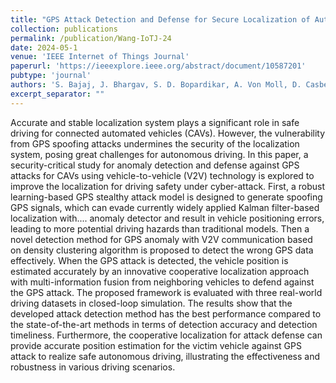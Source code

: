 ```yaml
---
title: "GPS Attack Detection and Defense for Secure Localization of Automated Vehicles Based on Vehicle-to-Vehicle Technology"
collection: publications
permalink: /publication/Wang-IoTJ-24
date: 2024-05-1
venue: 'IEEE Internet of Things Journal'
paperurl: 'https://ieeexplore.ieee.org/abstract/document/10587201'
pubtype: 'journal'
authors: 'S. Bajaj, J. Bhargav, S. D. Bopardikar, A. Von Moll, D. Casbeer'
excerpt_separator: ""
---
```

Accurate and stable localization system plays a significant role in safe driving for connected automated vehicles (CAVs). However, the vulnerability from GPS spoofing attacks undermines the security of the localization system, posing great challenges for autonomous driving. In this paper, a security-critical study for anomaly detection and defense against GPS attacks for CAVs using vehicle-to-vehicle (V2V) technology is explored to improve the localization for driving safety under cyber-attack. First, a robust learning-based GPS stealthy attack model is designed to generate spoofing GPS signals, which can evade currently widely applied Kalman filter-based localization with.... anomaly detector and result in vehicle positioning errors, leading to more potential driving hazards than traditional models. Then a novel detection method for GPS anomaly with V2V communication based on density clustering algorithm is proposed to detect the wrong GPS data effectively. When the GPS attack is detected, the vehicle position is estimated accurately by an innovative cooperative localization approach with multi-information fusion from neighboring vehicles to defend against the GPS attack. The proposed framework is evaluated with three real-world driving datasets in closed-loop simulation. The results show that the developed attack detection method has the best performance compared to the state-of-the-art methods in terms of detection accuracy and detection timeliness. Furthermore, the cooperative localization for attack defense can provide accurate position estimation for the victim vehicle against GPS attack to realize safe autonomous driving, illustrating the effectiveness and robustness in various driving scenarios.
